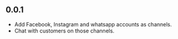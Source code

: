 ## 0.0.1

- Add Facebook, Instagram and whatsapp accounts as channels.
- Chat with customers on those channels.
